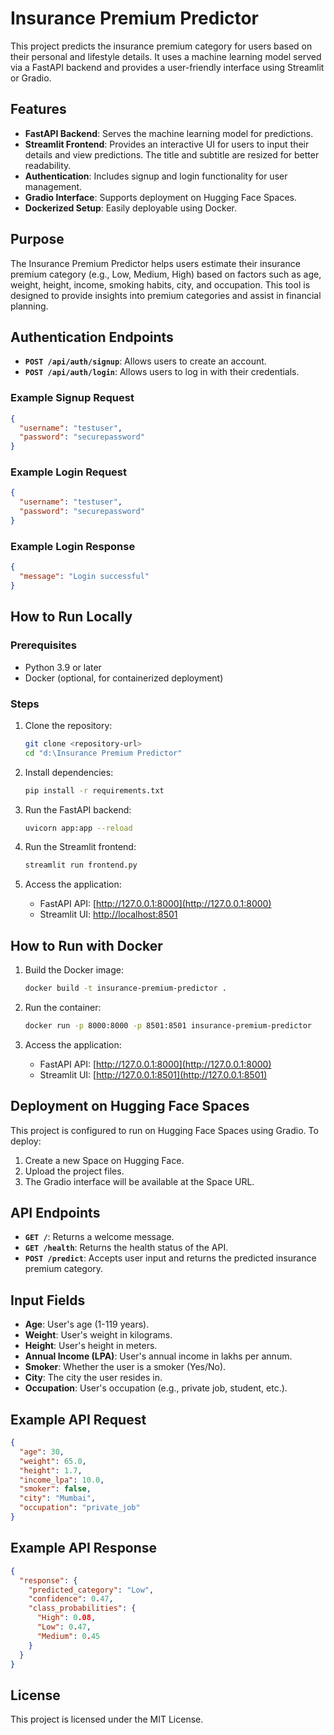 # Insurance Premium Predictor

This project predicts the insurance premium category for users based on their personal and lifestyle details. It uses a machine learning model served via a FastAPI backend and provides a user-friendly interface using Streamlit or Gradio.

## Features

- **FastAPI Backend**: Serves the machine learning model for predictions.
- **Streamlit Frontend**: Provides an interactive UI for users to input their details and view predictions. The title and subtitle are resized for better readability.
- **Authentication**: Includes signup and login functionality for user management.
- **Gradio Interface**: Supports deployment on Hugging Face Spaces.
- **Dockerized Setup**: Easily deployable using Docker.

## Purpose

The Insurance Premium Predictor helps users estimate their insurance premium category (e.g., Low, Medium, High) based on factors such as age, weight, height, income, smoking habits, city, and occupation. This tool is designed to provide insights into premium categories and assist in financial planning.

## Authentication Endpoints

- **`POST /api/auth/signup`**: Allows users to create an account.
- **`POST /api/auth/login`**: Allows users to log in with their credentials.

### Example Signup Request

```json
{
  "username": "testuser",
  "password": "securepassword"
}
```

### Example Login Request

```json
{
  "username": "testuser",
  "password": "securepassword"
}
```

### Example Login Response

```json
{
  "message": "Login successful"
}
```

## How to Run Locally

### Prerequisites

- Python 3.9 or later
- Docker (optional, for containerized deployment)

### Steps

1. Clone the repository:
   ```bash
   git clone <repository-url>
   cd "d:\Insurance Premium Predictor"
   ```

2. Install dependencies:
   ```bash
   pip install -r requirements.txt
   ```

3. Run the FastAPI backend:
   ```bash
   uvicorn app:app --reload
   ```

4. Run the Streamlit frontend:
   ```bash
   streamlit run frontend.py
   ```

5. Access the application:
   - FastAPI API: [http://127.0.0.1:8000](http://127.0.0.1:8000)
   - Streamlit UI: [http://localhost:8501](http://localhost:8501)

## How to Run with Docker

1. Build the Docker image:
   ```bash
   docker build -t insurance-premium-predictor .
   ```

2. Run the container:
   ```bash
   docker run -p 8000:8000 -p 8501:8501 insurance-premium-predictor
   ```

3. Access the application:
   - FastAPI API: [http://127.0.0.1:8000](http://127.0.0.1:8000)
   - Streamlit UI: [http://127.0.0.1:8501](http://127.0.0.1:8501)

## Deployment on Hugging Face Spaces

This project is configured to run on Hugging Face Spaces using Gradio. To deploy:

1. Create a new Space on Hugging Face.
2. Upload the project files.
3. The Gradio interface will be available at the Space URL.

## API Endpoints

- **`GET /`**: Returns a welcome message.
- **`GET /health`**: Returns the health status of the API.
- **`POST /predict`**: Accepts user input and returns the predicted insurance premium category.

## Input Fields

- **Age**: User's age (1-119 years).
- **Weight**: User's weight in kilograms.
- **Height**: User's height in meters.
- **Annual Income (LPA)**: User's annual income in lakhs per annum.
- **Smoker**: Whether the user is a smoker (Yes/No).
- **City**: The city the user resides in.
- **Occupation**: User's occupation (e.g., private job, student, etc.).

## Example API Request

```json
{
  "age": 30,
  "weight": 65.0,
  "height": 1.7,
  "income_lpa": 10.0,
  "smoker": false,
  "city": "Mumbai",
  "occupation": "private_job"
}
```

## Example API Response

```json
{
  "response": {
    "predicted_category": "Low",
    "confidence": 0.47,
    "class_probabilities": {
      "High": 0.08,
      "Low": 0.47,
      "Medium": 0.45
    }
  }
}
```

## License

This project is licensed under the MIT License.
